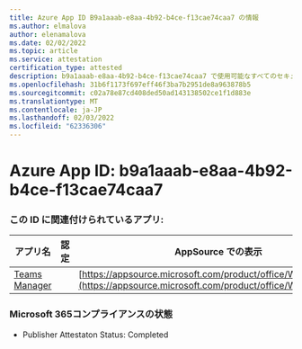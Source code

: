 ```yaml
---
title: Azure App ID B9a1aaab-e8aa-4b92-b4ce-f13cae74caa7 の情報
ms.author: elmalova
author: elenamalova
ms.date: 02/02/2022
ms.topic: article
ms.service: attestation
certification_type: attested
description: b9a1aaab-e8aa-4b92-b4ce-f13cae74caa7 で使用可能なすべてのセキュリティおよびコンプライアンス情報。
ms.openlocfilehash: 31b6f1173f697eff46f3ba7b2951de8a963878b5
ms.sourcegitcommit: c02a78e87cd408ded50ad143138502ce1f1d883e
ms.translationtype: MT
ms.contentlocale: ja-JP
ms.lasthandoff: 02/03/2022
ms.locfileid: "62336306"
---
```

# <a name="azure-app-id-b9a1aaab-e8aa-4b92-b4ce-f13cae74caa7"></a>Azure App ID: b9a1aaab-e8aa-4b92-b4ce-f13cae74caa7


### <a name="apps-associated-with-this-id"></a>この ID に関連付けられているアプリ:
| **アプリ名** | **認定** | **AppSource での表示** |
|--------------|---------------|-----------------------|
| [Teams Manager](https://docs.microsoft.com/microsoft-365-app-certification/forward/WA200000764) |  | [https://appsource.microsoft.com/product/office/WA200000764](https://appsource.microsoft.com/product/office/WA200000764) |

### <a name="microsoft-365-app-compliance-status"></a>Microsoft 365コンプライアンスの状態
- Publisher Attestaton Status: Completed
